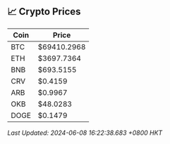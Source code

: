 ## 📈 Crypto Prices

| Coin | Price |
| ---- | ----- |
| BTC | $69410.2968 |
| ETH | $3697.7364 |
| BNB | $693.5155 |
| CRV | $0.4159 |
| ARB | $0.9967 |
| OKB | $48.0283 |
| DOGE | $0.1479 |

_Last Updated: 2024-06-08 16:22:38.683 +0800 HKT_